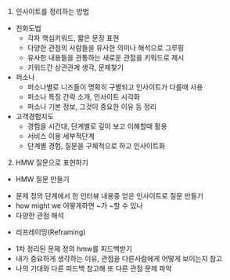 1. 인사이트를 정리하는 방법
- 친화도법
  * 각자 핵심키워드, 짧은 문장 표현
  * 다양한 관점의 사람들을 유사한 의미나 해석으로 그루핑
  * 유사한 내용들을 관통하는 새로운 관점을 키워드로 제시
  * 키워드간 상관관계 생각, 문제찾기
- 퍼소나
  * 퍼소나별로 니즈들이 명확히 구별되고 인사이트가 다를때 사용
  * 퍼소나 특징 간략 소개, 인사이트 시각화
  * 퍼소나 기본 정보, 그것이 중요한 이유 등 정리
- 고객경험지도
  * 경험을 시간대, 단계별로 깊이 보고 이해할때 활용
  * 서비스 이용 세부적단계
  * 단계별 경험, 질문을 구체적으로 하고 인사이트화
  
 2. HMW 질문으로 표현하기
 -  HMW 질문 만들기
  * 문제 정의 단계에서 한 인터뷰 내용중 얻은 인사이트로 질문 만들기
  * how might we 어떻게하면 ~가 ~할 수 있나
  * 다양한 관점 해석
 -  리프레이밍(Reframing)
  * 1차 정리된 문제 정의 hmw를 피드백받기
  * 내가 중요하게 생각하는 이유, 관점을 다른사람에게 어떻게 보이는지 참고
  * 나의 기대와 다른 피드백 참고해 또 다른 관점 문제 파악
